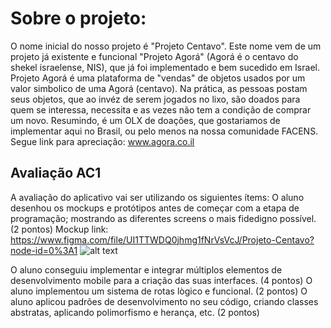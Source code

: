 # Sobre o projeto:

O nome inicial do nosso projeto é "Projeto Centavo". Este nome vem de um projeto já existente e 
funcional "Projeto Agorá" (Agorá é o centavo do shekel israelense, NIS), que já foi implementado e 
bem sucedido em Israel.
Projeto Agorá é uma plataforma de "vendas" de objetos usados por um valor simbolico de uma Agorá 
(centavo). Na prática, as pessoas postam seus objetos, que ao invéz de serem jogados no lixo, são 
doados para quem se interessa, necessita e as vezes não tem a condição de comprar um novo. 
Resumindo, é um OLX de doações, que gostariamos de implementar aqui no Brasil, ou pelo menos 
na nossa comunidade FACENS. Segue link para apreciação: www.agora.co.il

## Avaliação AC1
A avaliação do aplicativo vai ser utilizando os siguientes ítems:
O aluno desenhou os mockups e protótipos antes de começar com a etapa de programação; mostrando as diferentes screens o mais fidedigno possível. (2 pontos)
Mockup link: https://www.figma.com/file/UI1TTWDQ0jhmg1fNrVsVcJ/Projeto-Centavo?node-id=0%3A1
![alt text](https://http2.mlstatic.com/D_NQ_NP_923142-MLB31826507983_082019-O.webp)

O aluno conseguiu implementar e integrar múltiplos elementos de desenvolvimento mobile para a criação das suas interfaces. (4 pontos)
O aluno implementou um sistema de rotas lògico e funcional. (2 pontos)
O aluno aplicou padrões de desenvolvimento no seu código, criando classes abstratas, aplicando polimorfismo e herança, etc. (2 pontos)
